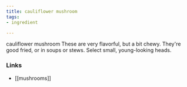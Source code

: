 ```yaml
---
title: cauliflower mushroom
tags:
- ingredient

---
```

cauliflower mushroom These are very flavorful, but a bit chewy. They're good fried, or in soups or stews. Select small, young-looking heads.

### Links

* [[mushrooms]]
